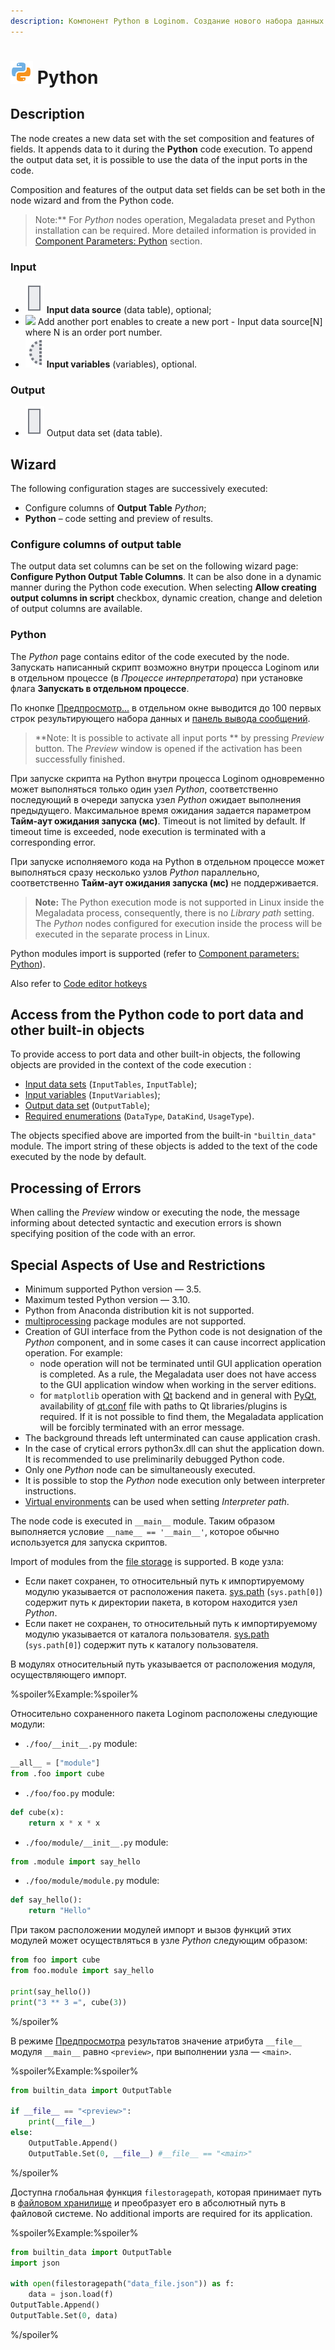```yaml
---
description: Компонент Python в Loginom. Создание нового набора данных в ходе выполнения кода Python. Описание. Мастер настройки. Обработка ошибок. Особенности использования и ограничения. Примеры.
---
```


# ![](./../../../images/icons/components/python_default.svg) Python

## Description

The node creates a new data set with the set composition and features of fields. It appends data to it during the **Python** code execution. To append the output data set, it is possible to use the data of the input ports in the code.

Composition and features of the output data set fields can be set both in the node wizard and from the Python code.

> Note:** For *Python* nodes operation, Megaladata preset and Python installation can be required. More detailed information is provided in [Component Parameters: Python](./../../../admin/parameters.html#parametry-komponenta-python) section.

### Input

* ![](./../../../images/icons/app/node/ports/outputs/table_inactive.svg) **Input data source** (data table), optional;
* ![](./../../../images/icons/app/node/ports/add/add_inactive_default.svg) Add another port enables to create a new port - Input data source[N] where N is an order port number.
* ![](./../../../images/icons/app/node/ports/inputs-optional/variable_inactive.svg) **Input variables** (variables), optional.

### Output

* ![](./../../../images/icons/app/node/ports/outputs/table_inactive.svg) Output data set (data table).

## Wizard

The following configuration stages are successively executed:

* Configure columns of **Output Table** *Python*;
* **Python** – code setting and preview of results.

### Configure columns of output table

The output data set columns can be set on the following wizard page: **Configure Python Output Table Columns**. It can be also done in a dynamic manner during the Python code execution. When selecting **Allow creating output columns in script** checkbox, dynamic creation, change and deletion of output columns are available.

### Python

The *Python* page contains editor of the code executed by the node. Запускать написанный скрипт возможно внутри процесса Loginom или в отдельном процессе (в *Процессе интерпретатора*) при установке флага **Запускать в отдельном процессе**.

По кнопке [Предпросмотр…](./../../../visualization/preview/preview.md) в отдельном окне выводится до 100 первых строк результирующего набора данных и [панель вывода сообщений](./console.md).

> **Note: It is possible to activate all input ports ** by pressing *Preview* button. The *Preview* window is opened if the activation has been successfully finished.

При запуске скрипта на Python внутри процесса Loginom одновременно может выполняться только один узел *Python*, соответственно последующий в очереди запуска узел *Python* ожидает выполнения предыдущего. Максимальное время ожидания задается параметром **Тайм-аут ожидания запуска (мс)**. Timeout is not limited by default. If timeout time is exceeded, node execution is terminated with a corresponding error.

При запуске исполняемого кода на Python в отдельном процессе может выполняться сразу несколько узлов *Python* параллельно, соответственно **Тайм-аут ожидания запуска (мс)** не поддерживается.

> **Note:** The Python execution mode is not supported in Linux inside the Megaladata process, consequently, there is no *Library path* setting. The *Python* nodes configured for execution inside the process will be executed in the separate process in Linux.

Python modules import is supported (refer to [Component parameters: Python](./../../../admin/parameters.html#parametry-komponenta-python)).

Also refer to [Code editor hotkeys](./hotkeys.md)

## Access from the Python code to port data and other built-in objects

To provide access to port data and other built-in objects, the following objects are provided in the context of the code execution :

* [Input data sets](./input-tables.md) (`InputTables`, `InputTable`);
* [Input variables](./input-variables.md) (`InputVariables`);
* [Output data set](./output-table.md) (`OutputTable`);
* [Required enumerations](./enum.md) (`DataType`, `DataKind`, `UsageType`).

The objects specified above are imported from the built-in `"builtin_data"` module. The import string of these objects is added to the text of the code executed by the node by default.

## Processing of Errors

When calling the *Preview* window or executing the node, the message informing about detected syntactic and execution errors is shown specifying position of the code with an error.

## Special Aspects of Use and Restrictions

* Minimum supported Python version — 3.5.
* Maximum tested Python version — 3.10.
* Python from Anaconda distribution kit is not supported.
* [multiprocessing](https://docs.python.org/3/library/multiprocessing.html) package modules are not supported.
* Creation of GUI interface from the Python code is not designation of the *Python* component, and in some cases it can cause incorrect application operation. For example:
   * node operation will not be terminated until GUI application operation is completed. As a rule, the Megaladata user does not have access to the GUI application window when working in the server editions.
   * for `matplotlib` operation with [Qt](https://wiki.qt.io/About_Qt) backend and in general with [PyQt](https://riverbankcomputing.com/software/pyqt/intro), availability of [qt.conf](https://doc.qt.io/qt-5/qt-conf.html) file with paths to Qt libraries/plugins is required. If it is not possible to find them, the Megaladata application will be forcibly terminated with an error message.
* The background threads left unterminated can cause application crash.
* In the case of crytical errors python3x.dll can shut the application down. It is recommended to use preliminarily debugged Python code.
* Only one *Python* node can be simultaneously executed.
* It is possible to stop the *Python* node execution only between interpreter instructions.
* [Virtual environments](https://docs.python.org/3/library/venv.html) can be used when setting *Interpreter path*.

The node code is executed in `__main__` module. Таким образом выполняется условие `__name__ == '__main__'`, которое обычно используется для запуска скриптов.

Import of modules from the [file storage](./../../../location_user_files.md) is supported. В коде узла:

- Если пакет сохранен, то относительный путь к импортируемому модулю указывается от расположения пакета. [sys.path](https://docs.python.org/3/library/sys.html#sys.path) (`sys.path[0]`) содержит путь к директории пакета, в котором находится узел *Python*.
- Если пакет не сохранен, то относительный путь к импортируемому модулю указывается от каталога пользователя. [sys.path](https://docs.python.org/3/library/sys.html#sys.path) (`sys.path[0]`) содержит путь к каталогу пользователя.

В модулях относительный путь указывается от расположения модуля, осуществляющего импорт.

%spoiler%Example:%spoiler%

Относительно сохраненного пакета Loginom расположены следующие модули:

- `./foo/__init__.py` module:

```python
__all__ = ["module"]
from .foo import cube
```

- `./foo/foo.py` module:

```python
def cube(x):
    return x * x * x
```

- `./foo/module/__init__.py` module:

```python
from .module import say_hello
```

- `./foo/module/module.py` module:

```python
def say_hello():
    return "Hello"
```

При таком расположении модулей импорт и вызов функций этих модулей может осуществляться в узле *Python* следующим образом:

```python
from foo import cube
from foo.module import say_hello

print(say_hello())
print("3 ** 3 =", cube(3))

```

%/spoiler%

В режиме [Предпросмотра](./console.md) результатов значение атрибута `__file__` модуля `__main__` равно `<preview>`, при выполнении узла — `<main>`.

%spoiler%Example:%spoiler%

```python
from builtin_data import OutputTable

if __file__ == "<preview>":
    print(__file__)
else:
    OutputTable.Append()
    OutputTable.Set(0, __file__) #__file__ == "<main>"
```

%/spoiler%

Доступна глобальная функция `filestoragepath`, которая принимает путь в [файловом хранилище](./../../../location_user_files.md) и преобразует его в абсолютный путь в файловой системе. No additional imports are required for its application.

%spoiler%Example:%spoiler%

```python
from builtin_data import OutputTable
import json

with open(filestoragepath("data_file.json")) as f:
    data = json.load(f)
OutputTable.Append()
OutputTable.Set(0, data)

```

%/spoiler%
